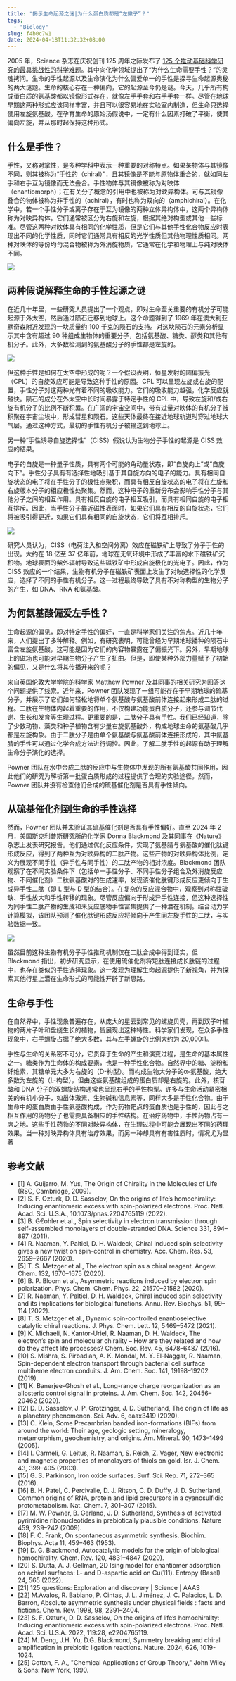 ```yaml
---
title: "揭示生命起源之谜|为什么蛋白质都是“左撇子”？"
tags:
  - "Biology"
slug: f4b0c7w1
date: 2024-04-18T11:32:32+08:00
---
```


2005 年，Science 杂志在庆祝创刊 125 周年之际发布了 [125 个推动基础科学研究的最具挑战性的科学难题]((https://www.science.org/doi/10.1126/science.309.5731.75))。其中向化学领域提出了“为什么生命需要手性？”的灵魂拷问。生命的手性起源以及生命演化为什么偏爱单一的手性是探寻生命起源奥秘的两大谜题。生命的核心存在一种偏向，它的起源至今仍是谜。今天，几乎所有构成蛋白质的氨基酸都以镜像形式存在，就像左手手套和右手手套一样。尽管在地球早期这两种形式应该同样丰富，并且可以很容易地在实验室内制造，但生命只选择使用左旋氨基酸。在孕育生命的原始汤假说中，一定有什么因素打破了平衡，使其偏向左旋，并从那时起保持这种形式。

<!--more-->

## 什么是手性？

手性，又称对掌性，是多种学科中表示一种重要的对称特点。如果某物体与其镜像不同，则其被称为“手性的（chiral）”，且其镜像是不能与原物体重合的，就如同左手和右手互为镜像而无法叠合。手性物体与其镜像被称为对映体（enantiomorph）；在有关分子概念的引用中也被称为对映异构体。可与其镜像叠合的物体被称为非手性的（achiral），有时也称为双向的（amphichiral）。在化学中，若一个手性分子或离子存在于互为镜像的两种立体异构体中，这两个异构体称为对映异构体。它们通常被区分为右旋和左旋，根据其绝对构型或其他一些标准。尽管这两种对映体具有相同的化学性质，但是它们与其他手性化合物反应时表现出不同的化学性质，同时它们通常具有相反的光学性质但其他物理性质相同。两种对映体的等份均匀混合物被称为外消旋物质，它通常在化学和物理上与纯对映体不同。

![](https://images.yuanj.top/202404181202600.png)

## 两种假说解释生命的手性起源之谜

在近几十年里，一些研究人员提出了一个观点，即对生命至关重要的有机分子可能起源于外太空，然后通过陨石迁移到地球上。这个命题得到了 1969 年在澳大利亚默奇森附近发现的一块质量约 100 千克的陨石的支持。对这块陨石的元素分析显示其中含有超过 90 种组成生物体的重要分子，包括氨基酸、糖类、醇类和其他有机分子。此外，大多数检测到的氨基酸分子的手性都是左旋的。

![](https://images.yuanj.top/202404181241048.png)

但这种手性是如何在太空中形成的呢？一个假设表明，恒星发射的圆偏振光（CPL）的自旋效应可能是导致这种手性的原因。CPL 可以呈现左旋或右旋的配置，手性分子对这两种光有着不同的吸收能力。它们的吸收能力越强，化学反应就越快。陨石的成分在外太空中长时间暴露于特定手性的 CPL 中，导致左旋和/或右旋有机分子的比例不断积累。在广阔的宇宙空间中，带有过量对映体的有机分子被积聚在宇宙尘埃中，形成彗星和陨石。这些天体最终在接近地球轨道时穿过地球大气层。通过这种方式，最初的手性有机分子被输送到地球上。

另一种“手性诱导自旋选择性”（CISS）假说认为生物分子手性的起源是 CISS 效应的结果。

电子的自旋是一种量子性质，具有两个可能的角动量状态，即“自旋向上”或“自旋向下”。手性分子具有有选择性地吸引基于其自旋方向的电子的能力。具有相同自旋状态的电子将在手性分子的极性点聚积，而具有相反自旋状态的电子将在左旋和右旋版本分子的相应极性处聚集。然而，这种电子的重新分布会影响手性分子与其他分子之间的相互作用。具有相反自旋的电子相互吸引，而具有相同自旋的电子相互排斥。因此，当手性分子靠近磁性表面时，如果它们具有相反的自旋状态，它们将被吸引得更近，如果它们具有相同的自旋状态，它们将互相排斥。

![](https://images.yuanj.top/202404181237476.png)

研究人员认为，CISS（电荷注入和空间分离）效应在磁铁矿上导致了分子手性的出现。大约在 18 亿至 37 亿年前，地球在无氧环境中形成了丰富的水下磁铁矿沉积物。地球表面的紫外辐射导致这些磁铁矿中形成自旋极化的光电子。因此，作为 CISS 效应的一个结果，生物有机分子在磁铁矿表面上发生了对映选择性的化学反应，选择了不同的手性有机分子。这一过程最终导致了具有不对称构型的生物分子的产生，如 DNA、RNA 和氨基酸。

## 为何氨基酸偏爱左手性？

生命起源的偏见，即对特定手性的偏好，一直是科学家们关注的焦点。近几十年来，人们提出了多种解释。例如，有研究表明，可能曾经为早期地球播种的陨石中富含左旋氨基酸，这可能是因为它们的内容物暴露在了偏振光下。另外，早期地球上的磁场也可能对早期生物分子产生了扭曲。但是，即使某种外部力量赋予了初始的偏见，又是什么将其传播开来的呢？

来自英国伦敦大学学院的科学家 Matthew Powner 及其同事的相关研究为回答这个问题提供了线索。近年来，Powner 团队发现了一组可能存在于早期地球的硫基分子，并展示了它们如何轻松地将单个氨基酸与氨基酸前体连接起来形成二肽的过程。二肽在生物体内起着重要的作用，不仅构建功能蛋白质分子，还参与调节代谢、生长和发育等生理过程。更重要的是，二肽分子具有手性。我们已经知道，除了少数动物、藻类和种子植物含有少量右旋氨基酸外，构成地球生命的氨基酸几乎都是左旋构象。由于二肽分子是由单个氨基酸与氨基酸前体连接形成的，其中氨基腈的手性可以通过化学合成方法进行调控。因此，了解二肽手性的起源有助于理解生命分子演化的选择。

Powner 团队在水中合成二肽的反应中与生物体中发现的所有氨基酸共同作用，因此他们的研究为解析第一批蛋白质形成的过程提供了合理的实验途径。然而，Powner 团队并没有检查他们合成的硫基催化剂是否具有手性倾向。

## 从硫基催化剂到生命的手性选择

然而，Powner 团队并未验证其硫基催化剂是否具有手性偏好。直至 2024 年 2 月，美国斯克利普斯研究所的化学家 Donna Blackmond 及其同事在《Nature》杂志上发表研究报告。他们通过优化反应条件，实现了氨基腈与氨基酸的催化肽键形成反应，得到了两种互为对映异构的二肽产物。这些产物的对映异构体比例，定义为展现不同手性（异手性与同手性）的二肽产物的相对浓度。Blackmond 团队观察了在不同实验条件下（包括单一手性分子、不同手性分子组合及外消旋反应物、不同催化剂）二肽氨基酸对的生成速率，发现该催化肽键形成反应更倾向于生成异手性二肽（即 L 型与 D 型的结合）。在复杂的反应混合物中，观察到对称性破缺、手性放大和手性转移的现象。尽管反应偏向于形成异手性连接，但这种选择性为同手性二肽产物的生成和未反应底物手性富集提供了一种潜在机制。结合动力学计算模拟，该团队预测了催化肽键形成反应将倾向于产生同左旋手性的二肽，与实验数据一致。

![](https://images.yuanj.top/202404181229281.png)

虽然目前这种生物有机分子手性推动机制仅在二肽合成中得到证实，但 Blackmond 指出，初步研究显示，在使用硫催化剂将短肽连接成长肽链的过程中，也存在类似的手性选择现象。这一发现为理解生命起源提供了新视角，并为探索其他行星上潜在生命形式的可能性开辟了新思路。

## 生命与手性

在自然界中，手性现象普遍存在，从庞大的星云到常见的螺旋贝壳，再到双子叶植物的两片子叶和盘绕生长的植物，皆展现出这种特性。科学家们发现，在众多手性现象中，右手螺旋占据了绝大多数，其与左手螺旋的比例大约为 20,000:1。

手性与生命的关系密不可分，它贯穿于生命的产生和演变过程，是生命的基本属性之一。糖类作为生命体的构成要素，也是一种手性化合物。自然界中的糖、淀粉和纤维素，其糖单元大多为右旋的（D-构型）。而构成生物大分子的α-氨基酸，绝大多数为左旋的（L-构型），但由这些氨基酸组成的蛋白质却是右旋的。此外，核苷酸和 DNA 分子的双螺旋结构通常也呈现右手的手性构型。许多与生命活动紧密相关的有机小分子，如甾体激素、生物碱和信息素等，同样大多是手性化合物。由于生命中的蛋白质由手性氨基酸构成，作为药物靶点的蛋白质也是手性的，因此与之相互作用的药物分子也需要具备相应的手性结构。在治疗药物中，手性药物占有一席之地。这些手性药物的不同对映异构体，在生理过程中可能会展现出不同的药理效果。当一种对映异构体具有治疗效果，而另一种却具有有害性质时，情况尤为显著

## 参考文献

- [1] A. Guijarro, M. Yus, The Origin of Chirality in the Molecules of Life (RSC, Cambridge, 2009).
- [2] S. F. Ozturk, D. D. Sasselov, On the origins of life’s homochirality: Inducing enantiomeric excess with spin-polarized electrons. Proc. Natl. Acad. Sci. U.S.A., 10.1073/pnas.2204765119 (2022).
- [3] B. G€ohler et al., Spin selectivity in electron transmission through self-assembled monolayers of double-stranded DNA. Science 331, 894–897 (2011).
- [4] R. Naaman, Y. Paltiel, D. H. Waldeck, Chiral induced spin selectivity gives a new twist on spin-control in chemistry. Acc. Chem. Res. 53, 2659–2667 (2020).
- [5] T. S. Metzger et al., The electron spin as a chiral reagent. Angew. Chem. 132, 1670–1675 (2020).
- [6] B. P. Bloom et al., Asymmetric reactions induced by electron spin polarization. Phys. Chem. Chem. Phys. 22, 21570–21582 (2020).
- [7] R. Naaman, Y. Paltiel, D. H. Waldeck, Chiral induced spin selectivity and its implications for biological functions. Annu. Rev. Biophys. 51, 99–114 (2022).
- [8] T. S. Metzger et al., Dynamic spin-controlled enantioselective catalytic chiral reactions. J. Phys. Chem. Lett. 12, 5469–5472 (2021).
- [9] K. Michaeli, N. Kantor-Uriel, R. Naaman, D. H. Waldeck, The electron’s spin and molecular chirality – How are they related and how do they affect life processes? Chem. Soc. Rev. 45, 6478–6487 (2016).
- [10] S. Mishra, S. Pirbadian, A. K. Mondal, M. Y. El-Naggar, R. Naaman, Spin-dependent electron transport through bacterial cell surface multiheme electron conduits. J. Am. Chem. Soc. 141, 19198–19202 (2019).
- [11] K. Banerjee-Ghosh et al., Long-range charge reorganization as an allosteric control signal in proteins. J. Am. Chem. Soc. 142, 20456–20462 (2020).
- [12] D. D. Sasselov, J. P. Grotzinger, J. D. Sutherland, The origin of life as a planetary phenomenon. Sci. Adv. 6, eaax3419 (2020).
- [13] C. Klein, Some Precambrian banded iron-formations (BIFs) from around the world: Their age, geologic setting, mineralogy, metamorphism, geochemistry, and origins. Am. Mineral. 90, 1473–1499 (2005).
- [14] I. Carmeli, G. Leitus, R. Naaman, S. Reich, Z. Vager, New electronic and magnetic properties of monolayers of thiols on gold. Isr. J. Chem. 43, 399–405 (2003).
- [15] G. S. Parkinson, Iron oxide surfaces. Surf. Sci. Rep. 71, 272–365 (2016).
- [16] B. H. Patel, C. Percivalle, D. J. Ritson, C. D. Duffy, J. D. Sutherland, Common origins of RNA, protein and lipid precursors in a cyanosulfidic protometabolism. Nat. Chem. 7, 301–307 (2015).
- [17] M. W. Powner, B. Gerland, J. D. Sutherland, Synthesis of activated pyrimidine ribonucleotides in prebiotically plausible conditions. Nature 459, 239–242 (2009).
- [18] F. C. Frank, On spontaneous asymmetric synthesis. Biochim. Biophys. Acta 11, 459–463 (1953).
- [19] D. G. Blackmond, Autocatalytic models for the origin of biological homochirality. Chem. Rev. 120, 4831–4847 (2020).
- [20] S. Dutta, A. J. Gellman, 2D Ising model for enantiomer adsorption on achiral surfaces: L- and D-aspartic acid on Cu(111). Entropy (Basel) 24, 565 (2022).   
- [21] 125 questions: Exploration and discovery | Science | AAAS
- [22] M.Avalos, R. Babiano, P. Cintas, J. L. Jiménez, J. C. Palacios, L. D. Barron, Absolute asymmetric synthesis under physical fields : facts and fictions. Chem. Rev. 1998, 98, 2391–2404.
- [23] S. F. Ozturk, D. D. Sasselov, On the origins of life’s homochirality: Inducing enantiomeric excess with spin-polarized electrons. Proc. Natl. Acad. Sci. U.S.A. 2022, 119:28, e2204765119.
- [24] M. Deng, J.H. Yu, D.G. Blackmond, Symmetry breaking and chiral amplification in prebiotic ligation reactions. Nature. 2024, 626, 1019-1024.
- [25] Cotton, F. A., "Chemical Applications of Group Theory," John Wiley & Sons: New York, 1990.